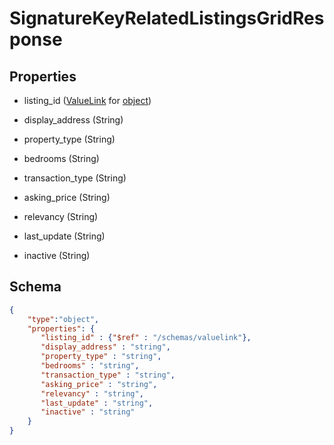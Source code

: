 # SignatureKeyRelatedListingsGridResponse
## Properties
- listing_id ([ValueLink](ValueLink.md) for [object](object.md))

   
- display_address (String)

   
- property_type (String)

   
- bedrooms (String)

   
- transaction_type (String)

   
- asking_price (String)

   
- relevancy (String)

   
- last_update (String)

   
- inactive (String)

   

## Schema
```json
{
    "type":"object",
    "properties": {
       "listing_id" : {"$ref" : "/schemas/valuelink"},
       "display_address" : "string",
       "property_type" : "string",
       "bedrooms" : "string",
       "transaction_type" : "string",
       "asking_price" : "string",
       "relevancy" : "string",
       "last_update" : "string",
       "inactive" : "string"
    }
}
```

